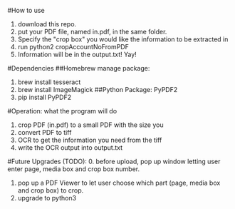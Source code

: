 #How to use
1. download this repo.
2. put your PDF file, named in.pdf, in the same folder.
3. Specify the "crop box" you would like the information to be extracted in 
4. run python2 cropAccountNoFromPDF
5. Information will be in the output.txt! Yay!

#Dependencies
##Homebrew manage package:
1. brew install tesseract
2. brew install ImageMagick
##Python Package: PyPDF2
1. pip install PyPDF2

#Operation: what the program will do
1. crop PDF (in.pdf) to a small PDF with the size you 
2. convert PDF to tiff
3. OCR to get the information you need from the tiff
4. write the OCR output into output.txt

#Future Upgrades (TODO):
0. before upload, pop up window letting user enter page, media box and crop box number.
1. pop up a PDF Viewer to let user choose which part (page, media box and crop box) to crop.
2. upgrade to python3
